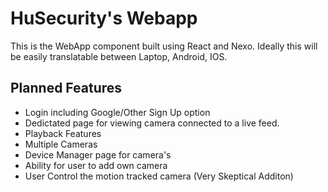 # HuSecurity's Webapp

This is the WebApp component built using React and Nexo. Ideally this will be easily translatable between Laptop, Android, IOS.

## Planned Features

- Login including Google/Other Sign Up option
- Dedictated page for viewing camera connected to a live feed.
- Playback Features
- Multiple Cameras
- Device Manager page for camera's
- Ability for user to add own camera
- User Control the motion tracked camera (Very Skeptical Additon) 
